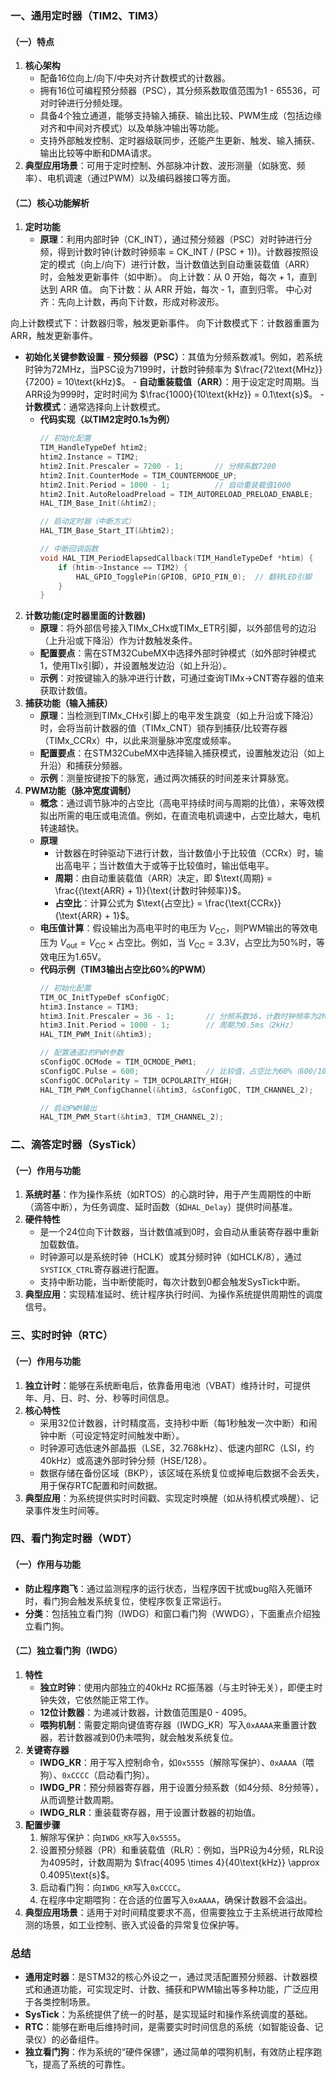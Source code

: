 ### 一、通用定时器（TIM2、TIM3）
#### （一）特点
1. **核心架构**
    - 配备16位向上/向下/中央对齐计数模式的计数器。
    - 拥有16位可编程预分频器（PSC），其分频系数取值范围为1 - 65536，可对时钟进行分频处理。
    - 具备4个独立通道，能够支持输入捕获、输出比较、PWM生成（包括边缘对齐和中间对齐模式）以及单脉冲输出等功能。
    - 支持外部触发控制、定时器级联同步，还能产生更新、触发、输入捕获、输出比较等中断和DMA请求。
2. **典型应用场景**：可用于定时控制、外部脉冲计数、波形测量（如脉宽、频率）、电机调速（通过PWM）以及编码器接口等方面。

#### （二）核心功能解析
1. **定时功能**
    - **原理**：利用内部时钟（CK_INT），通过预分频器（PSC）对时钟进行分频，得到计数时钟(计数时钟频率 = CK_INT / (PSC + 1))。计数器按照设定的模式（向上/向下）进行计数，当计数值达到自动重装载值（ARR）时，会触发更新事件（如中断）。
向上计数：从 0 开始，每次 + 1，直到达到 ARR 值。
向下计数：从 ARR 开始，每次 - 1，直到归零。
中心对齐：先向上计数，再向下计数，形成对称波形。

向上计数模式下：计数器归零，触发更新事件。
向下计数模式下：计数器重置为 ARR，触发更新事件。

- **初始化关键参数设置**
        - **预分频器（PSC）**：其值为分频系数减1。例如，若系统时钟为72MHz，当PSC设为7199时，计数时钟频率为 $\frac{72\text{MHz}}{7200} = 10\text{kHz}$。
        - **自动重装载值（ARR）**：用于设定定时周期。当ARR设为999时，定时时间为 $\frac{1000}{10\text{kHz}} = 0.1\text{s}$。
        - **计数模式**：通常选择向上计数模式。
    - **代码实现（以TIM2定时0.1s为例）**
        ```c
        // 初始化配置
        TIM_HandleTypeDef htim2;
        htim2.Instance = TIM2;
        htim2.Init.Prescaler = 7200 - 1;       // 分频系数7200
        htim2.Init.CounterMode = TIM_COUNTERMODE_UP;
        htim2.Init.Period = 1000 - 1;          // 自动重装载值1000
        htim2.Init.AutoReloadPreload = TIM_AUTORELOAD_PRELOAD_ENABLE;
        HAL_TIM_Base_Init(&htim2);

        // 启动定时器（中断方式）
        HAL_TIM_Base_Start_IT(&htim2);

        // 中断回调函数
        void HAL_TIM_PeriodElapsedCallback(TIM_HandleTypeDef *htim) {
            if (htim->Instance == TIM2) {
                HAL_GPIO_TogglePin(GPIOB, GPIO_PIN_0);  // 翻转LED引脚
            }
        }

        
        ```
2. **计数功能(定时器里面的计数器)**
    - **原理**：将外部信号接入TIMx_CHx或TIMx_ETR引脚，以外部信号的边沿（上升沿或下降沿）作为计数触发条件。
    - **配置要点**：需在STM32CubeMX中选择外部时钟模式（如外部时钟模式1，使用TIx引脚），并设置触发边沿（如上升沿）。
    - **示例**：对按键输入的脉冲进行计数，可通过查询TIMx->CNT寄存器的值来获取计数值。
3. **捕获功能（输入捕获）**
    - **原理**：当检测到TIMx_CHx引脚上的电平发生跳变（如上升沿或下降沿）时，会将当前计数器的值（TIMx_CNT）锁存到捕获/比较寄存器（TIMx_CCRx）中，以此来测量脉冲宽度或频率。
    - **配置要点**：在STM32CubeMX中选择输入捕获模式，设置触发边沿（如上升沿）和捕获分频器。
    - **示例**：测量按键按下的脉宽，通过两次捕获的时间差来计算脉宽。
4. **PWM功能（脉冲宽度调制）**
    - **概念**：通过调节脉冲的占空比（高电平持续时间与周期的比值），来等效模拟出所需的电压或电流值。例如，在直流电机调速中，占空比越大，电机转速越快。
    - **原理**
        - 计数器在时钟驱动下进行计数，当计数值小于比较值（CCRx）时，输出高电平；当计数值大于或等于比较值时，输出低电平。
        - **周期**：由自动重装载值（ARR）决定，即 $\text{周期} = \frac{(\text{ARR} + 1)}{\text{计数时钟频率}}$。
        - **占空比**：计算公式为 $\text{占空比} = \frac{\text{CCRx}}{\text{ARR} + 1}$。
    - **电压值计算**：假设输出为高电平时的电压为 $V_{\text{CC}}$，则PWM输出的等效电压为 $V_{\text{out}} = V_{\text{CC}} \times \text{占空比}$。例如，当 $V_{\text{CC}} = 3.3\text{V}$，占空比为50%时，等效电压为1.65V。
    - **代码示例（TIM3输出占空比60%的PWM）**
        ```c
        // 初始化配置
        TIM_OC_InitTypeDef sConfigOC;
        htim3.Instance = TIM3;
        htim3.Init.Prescaler = 36 - 1;       // 分频系数36，计数时钟频率为2MHz
        htim3.Init.Period = 1000 - 1;        // 周期为0.5ms（2kHz）
        HAL_TIM_PWM_Init(&htim3);

        // 配置通道2的PWM参数
        sConfigOC.OCMode = TIM_OCMODE_PWM1;
        sConfigOC.Pulse = 600;               // 比较值，占空比为60%（600/1000）
        sConfigOC.OCPolarity = TIM_OCPOLARITY_HIGH;
        HAL_TIM_PWM_ConfigChannel(&htim3, &sConfigOC, TIM_CHANNEL_2);

        // 启动PWM输出
        HAL_TIM_PWM_Start(&htim3, TIM_CHANNEL_2);
        ```


### 二、滴答定时器（SysTick）
#### （一）作用与功能
1. **系统时基**：作为操作系统（如RTOS）的心跳时钟，用于产生周期性的中断（滴答中断），为任务调度、延时函数（如`HAL_Delay`）提供时间基准。
2. **硬件特性**
    - 是一个24位向下计数器，当计数值减到0时，会自动从重装寄存器中重新加载数值。
    - 时钟源可以是系统时钟（HCLK）或其分频时钟（如HCLK/8），通过`SYSTICK_CTRL`寄存器进行配置。
    - 支持中断功能，当中断使能时，每次计数到0都会触发SysTick中断。
3. **典型应用**：实现精准延时、统计程序执行时间、为操作系统提供周期性的调度信号。


### 三、实时时钟（RTC）
#### （一）作用与功能
1. **独立计时**：能够在系统断电后，依靠备用电池（VBAT）维持计时，可提供年、月、日、时、分、秒等时间信息。
2. **核心特性**
    - 采用32位计数器，计时精度高，支持秒中断（每1秒触发一次中断）和闹钟中断（可设定特定时间触发中断）。
    - 时钟源可选低速外部晶振（LSE，32.768kHz）、低速内部RC（LSI，约40kHz）或高速外部时钟分频（HSE/128）。
    - 数据存储在备份区域（BKP），该区域在系统复位或掉电后数据不会丢失，用于保存RTC配置和时间数据。
3. **典型应用**：为系统提供实时时间戳、实现定时唤醒（如从待机模式唤醒）、记录事件发生时间等。


### 四、看门狗定时器（WDT）
#### （一）作用与功能
- **防止程序跑飞**：通过监测程序的运行状态，当程序因干扰或bug陷入死循环时，看门狗会触发系统复位，使程序恢复正常运行。
- **分类**：包括独立看门狗（IWDG）和窗口看门狗（WWDG），下面重点介绍独立看门狗。

#### （二）独立看门狗（IWDG）
1. **特性**
    - **独立时钟**：使用内部独立的40kHz RC振荡器（与主时钟无关），即便主时钟失效，它依然能正常工作。
    - **12位计数器**：为递减计数器，计数值范围是0 - 4095。
    - **喂狗机制**：需要定期向键值寄存器（IWDG_KR）写入`0xAAAA`来重置计数器，若计数器减到0仍未喂狗，就会触发系统复位。
2. **关键寄存器**
    - **IWDG_KR**：用于写入控制命令，如`0x5555`（解除写保护）、`0xAAAA`（喂狗）、`0xCCCC`（启动看门狗）。
    - **IWDG_PR**：预分频器寄存器，用于设置分频系数（如4分频、8分频等），从而调整计数周期。
    - **IWDG_RLR**：重装载寄存器，用于设置计数器的初始值。
3. **配置步骤**
    1. 解除写保护：向`IWDG_KR`写入`0x5555`。
    2. 设置预分频器（PR）和重装载值（RLR）：例如，当PR设为4分频，RLR设为4095时，计数周期为 $\frac{4095 \times 4}{40\text{kHz}} \approx 0.4095\text{s}$。
    3. 启动看门狗：向`IWDG_KR`写入`0xCCCC`。
    4. 在程序中定期喂狗：在合适的位置写入`0xAAAA`，确保计数器不会溢出。
4. **典型应用场景**：适用于对时间精度要求不高，但需要独立于主系统进行故障检测的场景，如工业控制、嵌入式设备的异常复位保护等。


### 总结
- **通用定时器**：是STM32的核心外设之一，通过灵活配置预分频器、计数器模式和通道功能，可实现定时、计数、捕获和PWM输出等多种功能，广泛应用于各类控制场景。
- **SysTick**：为系统提供了统一的时基，是实现延时和操作系统调度的基础。
- **RTC**：能够在断电后维持时间，是需要实时时间信息的系统（如智能设备、记录仪）的必备组件。
- **独立看门狗**：作为系统的“硬件保镖”，通过简单的喂狗机制，有效防止程序跑飞，提高了系统的可靠性。